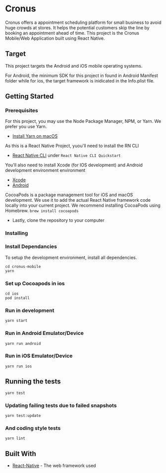 # Cronus

Cronus offers a appointment scheduling platform for small business to avoid huge crowds at stores. It helps the potential customers skip the line by booking an appointment ahead of time. This project is the Cronus Mobile/Web Application built using React Native.

## Target

This project targets the Android and iOS mobile operating systems.

For Android, the minimum SDK for this project in found in Android Manifest folder while for ios, the target framework is inidicated in the Info.plist file.

## Getting Started

### Prerequisites

For this project, you may use the Node Package Manager, NPM, or Yarn. We prefer you use Yarn.

- [Install Yarn on macOS](https://classic.yarnpkg.com/en/docs/install/#mac-stable)

As this is a React Native Project, yuou'll need to install the RN CLI

- [React Native CLI](https://reactnative.dev/docs/environment-setup) under `React Native CLI Quickstart`

You'll also need to install Xcode (for IOS development) and Android development environment environment

- [Xcode](https://facebook.github.io/react-native/docs/getting-started#xcode)
- [Android](https://facebook.github.io/react-native/docs/getting-started#android-development-environment)

CocoaPods is a package management tool for iOS and macOS development. We use it to add the actual React Native framework code locally into your current project. We recommend installing CocoaPods using Homebrew.
`brew install cocoapods`

- Lastly, clone the repository to your computer

### Installing

### Install Dependancies

To setup the development environment, install all dependencies.

```
cd cronus-mobile
yarn
```

### Set up Cocoapods in ios

```
cd ios
pod install
```

### Run in development

`yarn start`

### Run in Android Emulator/Device

`yarn run android`

### Run in iOS Emulator/Device

`yarn run ios`

## Running the tests

```
yarn test
```

### Updating failing tests due to failed snapshots

```
yarn test:update
```

### And coding style tests

```
yarn lint
```

## Built With

- [React-Native](https://reactnative.dev/) - The web framework used